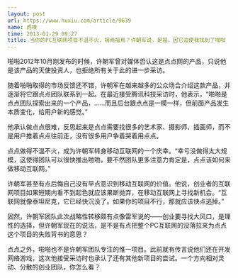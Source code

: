 ```yaml
---
layout: post
url: https://www.huxiu.com/article/9639
name: 虎嗅
time: 2013-01-29 09:27
title: 当你的PC互联网项目不温不火，祸焉福焉？许朝军说，是福，因它迫使我找到了啪啪
---
```

啪啪2012年10月刚发布的时候，许朝军曾对媒体否认这是点点网的产品，只说他是该产品的天使投资人，也拒绝所有关于此的进一步采访。

随着啪啪取得的市场反馈还不错，许朝军在越来越多的公众场合介绍这款产品，并逐渐将它跟点点团队联系到一起。在最近接受腾讯科技采访时，他表示，“啪啪是点点团队探索出来的一个产品，……而且后台跟点点是一模一样，但前面产品发生本质变化，给用户新的感觉。”

他承认做点点很难，反思起来是点点需要找很多的艺术家、摄影师、插画师，而不是用户推着点点往前走，没有很多用户争着哭着用点点。

点点做得不温不火，成为许朝军转身移动互联网的一个庆幸。“幸亏没做得太大规模，这使得团队可以很快推出啪啪，要不然团队更多注意力肯定是，点点该如何来做移动互联网。”

许朝军甚至有点后悔自己没有早点意识到移动互联网的价值。他说，创业者的互联网项目如果短期内看不到起色就应该果断抛弃，在移动互联网上寻找新机会。“互联网就像泰坦尼克，它已经快沉没了。如果你的项目不行，那就应该快点逃掉。”

固然，许朝军团队此次战略性转移颇有点像雷军说的——创业要寻找大风口，是理性的选择，但许朝军现在的说法，是不是有点把整个PC互联网的没落拉来为点点这个项目的失败背书的意思？

点点之外，啪啪也不是许朝军团队专注的惟一项目。此前就有传言说他们还在开发网络游戏，这次他接受采访时也承认了还有其他新项目的尝试。一个方向相对灵动、分散的创业团队，你怎么看？

